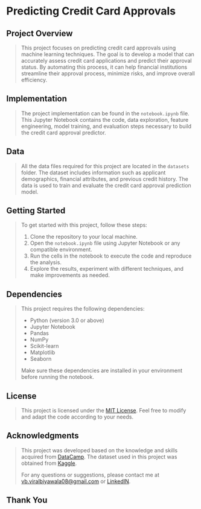 # Predicting Credit Card Approvals

## Project Overview
> This project focuses on predicting credit card approvals using machine learning techniques. The goal is to develop a model that can accurately assess credit card applications and predict their approval status. By automating this process, it can help financial institutions streamline their approval process, minimize risks, and improve overall efficiency.

## Implementation
> The project implementation can be found in the `notebook.ipynb` file. This Jupyter Notebook contains the code, data exploration, feature engineering, model training, and evaluation steps necessary to build the credit card approval predictor.

## Data
> All the data files required for this project are located in the `datasets` folder. The dataset includes information such as applicant demographics, financial attributes, and previous credit history. The data is used to train and evaluate the credit card approval prediction model.

## Getting Started
> To get started with this project, follow these steps:
> 
> 1. Clone the repository to your local machine.
> 2. Open the `notebook.ipynb` file using Jupyter Notebook or any compatible environment.
> 3. Run the cells in the notebook to execute the code and reproduce the analysis.
> 4. Explore the results, experiment with different techniques, and make improvements as needed.
> 
## Dependencies
> This project requires the following dependencies:
> - Python (version 3.0 or above)
> - Jupyter Notebook
> - Pandas
> - NumPy
> - Scikit-learn
> - Matplotlib
> - Seaborn
> 
> Make sure these dependencies are installed in your environment before running the notebook.

## License
> This project is licensed under the [MIT License](LICENSE). Feel free to modify and adapt the code according to your needs.

## Acknowledgments
> This project was developed based on the knowledge and skills acquired from [DataCamp](https://app.datacamp.com/). The dataset used in this project was obtained from [Kaggle](https://www.kaggle.com/).
>
> For any questions or suggestions, please contact me at vb.viralbiyawala08@gmail.com or [LinkedIN](https://www.linkedin.com/in/viralbiyawala/).

## **Thank You**
